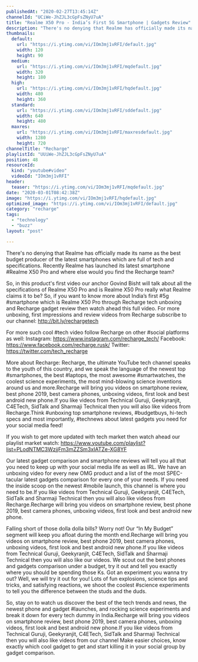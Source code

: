 ```yaml
---
publishedAt: "2020-02-27T13:45:14Z"
channelId: "UCiWe-JhZJL3cGpFsZNyU7uA"
title: "Realme X50 Pro - India’s First 5G Smartphone | Gadgets Review"
description: "There's no denying that Realme has officially made its name as the best budget producer of the latest smartphones which are full of tech and specifications. Recently Realme has launched its latest smartphone #Realme X50 Pro and where else would you find the Recharge team?\n\nSo, in this product's first video our anchor Govind Bisht will talk about all the specifications of Realme X50 Pro and is Realme X50 Pro really what Realme claims it to be? So, if you want to know more about India’s first #5g #smartphone which is Realme X50 Pro through Recharge tech unboxing and Recharge gadget review then watch ahead this full video. For more unboxing, first impressions and review videos from Recharge subscribe to our channel: http://bit.ly/rechargetech\n\nFor more such cool #tech video follow Recharge on other #social platforms as well: Instagram: https://www.instagram.com/recharge_tech/ Facebook: https://www.facebook.com/recharge.rusk/ Twitter: https://twitter.com/tech_recharge\n\nMore about Recharge: Recharge, the ultimate YouTube tech channel speaks to the youth of this country, and we speak the language of the newest top #smartphones, the best #laptops, the most awesome #smartwatches, the coolest science experiments, the most mind-blowing science inventions around us and more.Recharge will bring you videos on smartphone review, best phone 2019, best camera phones, unboxing videos, first look and best android new phone.If you like videos from Technical Guruji, Geekyranjit, C4ETech, SidTalk and Sharmaji Technical then you will also like videos from Recharge.Think #unboxing top smartphone reviews, #budgetbuys, hi-tech specs and most importantly, #technews about latest gadgets you need for your social media feed!\n\nIf you wish to get more updated with tech market then watch ahead our playlist market watch: https://www.youtube.com/playlist?list=PLodNTMC3WzjjFm3mZZSm3xIATZe-XG8YF\n\nOur latest gadget comparison and smartphone reviews will tell you all that you need to keep up with your social media life as well as IRL. We have an unboxing video for every new OMG product and a list of the most SPEC-tacular latest gadgets comparison for every one of your needs. If you need the inside scoop on the newest #mobile launch, this channel is where you need to be.If you like videos from Technical Guruji, Geekyranjit, C4ETech, SidTalk and Sharmaji Technical then you will also like videos from Recharge.Recharge will bring you videos on smartphone review, best phone 2019, best camera phones, unboxing videos, first look and best android new phone.\n\nFalling short of those dolla dolla bills? Worry not! Our “In My Budget” segment will keep you afloat during the month end.Recharge will bring you videos on smartphone review, best phone 2019, best camera phones, unboxing videos, first look and best android new phone.If you like videos from Technical Guruji, Geekyranjit, C4ETech, SidTalk and Sharmaji Technical then you will also like our videos. We scout out the best phones and gadgets comparison under a budget, try it out and tell you exactly where you should be spending those Ks. Got an experiment you wanna try out? Well, we will try it out for you! Lots of fun explosions, science tips and tricks, and satisfying reactions, we shoot the coolest #science experiments to tell you the difference between the studs and the duds.\n\nSo, stay on to watch us discover the best of the tech trends and news, the newest phone and gadget #launches, and rocking science experiments and break it down for every tech dummy in India.Recharge will bring you videos on smartphone review, best phone 2019, best camera phones, unboxing videos, first look and best android new phone.If you like videos from Technical Guruji, Geekyranjit, C4ETech, SidTalk and Sharmaji Technical then you will also like videos from our channel Make easier choices, know exactly which cool gadget to get and start killing it in your social group by gadget comparison."
thumbnails:
  default:
    url: "https://i.ytimg.com/vi/IOm3mj1vRFI/default.jpg"
    width: 120
    height: 90
  medium:
    url: "https://i.ytimg.com/vi/IOm3mj1vRFI/mqdefault.jpg"
    width: 320
    height: 180
  high:
    url: "https://i.ytimg.com/vi/IOm3mj1vRFI/hqdefault.jpg"
    width: 480
    height: 360
  standard:
    url: "https://i.ytimg.com/vi/IOm3mj1vRFI/sddefault.jpg"
    width: 640
    height: 480
  maxres:
    url: "https://i.ytimg.com/vi/IOm3mj1vRFI/maxresdefault.jpg"
    width: 1280
    height: 720
channelTitle: "Recharge"
playlistId: "UUiWe-JhZJL3cGpFsZNyU7uA"
position: 48
resourceId:
  kind: "youtube#video"
  videoId: "IOm3mj1vRFI"
header:
  teaser: "https://i.ytimg.com/vi/IOm3mj1vRFI/mqdefault.jpg"
date: "2020-03-01T08:42:38Z"
image: "https://i.ytimg.com/vi/IOm3mj1vRFI/hqdefault.jpg"
optimized_image: "https://i.ytimg.com/vi/IOm3mj1vRFI/default.jpg"
category: "recharge"
tags:
  - "technology"
  - "buzz"
layout: "post"

---
```

There's no denying that Realme has officially made its name as the best budget producer of the latest smartphones which are full of tech and specifications. Recently Realme has launched its latest smartphone #Realme X50 Pro and where else would you find the Recharge team?

So, in this product's first video our anchor Govind Bisht will talk about all the specifications of Realme X50 Pro and is Realme X50 Pro really what Realme claims it to be? So, if you want to know more about India’s first #5g #smartphone which is Realme X50 Pro through Recharge tech unboxing and Recharge gadget review then watch ahead this full video. For more unboxing, first impressions and review videos from Recharge subscribe to our channel: http://bit.ly/rechargetech

For more such cool #tech video follow Recharge on other #social platforms as well: Instagram: https://www.instagram.com/recharge_tech/ Facebook: https://www.facebook.com/recharge.rusk/ Twitter: https://twitter.com/tech_recharge

More about Recharge: Recharge, the ultimate YouTube tech channel speaks to the youth of this country, and we speak the language of the newest top #smartphones, the best #laptops, the most awesome #smartwatches, the coolest science experiments, the most mind-blowing science inventions around us and more.Recharge will bring you videos on smartphone review, best phone 2019, best camera phones, unboxing videos, first look and best android new phone.If you like videos from Technical Guruji, Geekyranjit, C4ETech, SidTalk and Sharmaji Technical then you will also like videos from Recharge.Think #unboxing top smartphone reviews, #budgetbuys, hi-tech specs and most importantly, #technews about latest gadgets you need for your social media feed!

If you wish to get more updated with tech market then watch ahead our playlist market watch: https://www.youtube.com/playlist?list=PLodNTMC3WzjjFm3mZZSm3xIATZe-XG8YF

Our latest gadget comparison and smartphone reviews will tell you all that you need to keep up with your social media life as well as IRL. We have an unboxing video for every new OMG product and a list of the most SPEC-tacular latest gadgets comparison for every one of your needs. If you need the inside scoop on the newest #mobile launch, this channel is where you need to be.If you like videos from Technical Guruji, Geekyranjit, C4ETech, SidTalk and Sharmaji Technical then you will also like videos from Recharge.Recharge will bring you videos on smartphone review, best phone 2019, best camera phones, unboxing videos, first look and best android new phone.

Falling short of those dolla dolla bills? Worry not! Our “In My Budget” segment will keep you afloat during the month end.Recharge will bring you videos on smartphone review, best phone 2019, best camera phones, unboxing videos, first look and best android new phone.If you like videos from Technical Guruji, Geekyranjit, C4ETech, SidTalk and Sharmaji Technical then you will also like our videos. We scout out the best phones and gadgets comparison under a budget, try it out and tell you exactly where you should be spending those Ks. Got an experiment you wanna try out? Well, we will try it out for you! Lots of fun explosions, science tips and tricks, and satisfying reactions, we shoot the coolest #science experiments to tell you the difference between the studs and the duds.

So, stay on to watch us discover the best of the tech trends and news, the newest phone and gadget #launches, and rocking science experiments and break it down for every tech dummy in India.Recharge will bring you videos on smartphone review, best phone 2019, best camera phones, unboxing videos, first look and best android new phone.If you like videos from Technical Guruji, Geekyranjit, C4ETech, SidTalk and Sharmaji Technical then you will also like videos from our channel Make easier choices, know exactly which cool gadget to get and start killing it in your social group by gadget comparison.